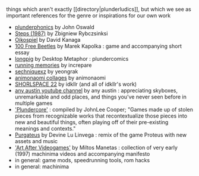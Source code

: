 things which aren't exactly [[directory|plunderludics]], but which we see as important references for the genre or inspirations for our own work

- [plunderphonics](http://plunderphonics.com/) by John Oswald
- [Steps (1987)](https://www.youtube.com/watch?v=0YpM0x61DGo) by Zbigniew Rybczsinksi
- [Oikospiel](http://www.oikospiel.com/) by David Kanaga
- [100 Free Beetles](https://www.glorioustrainwrecks.com/node/10585) by Marek Kapolka : game and accompanying short essay
- [longpig](https://desktop-metaphor.itch.io/longpig) by Desktop Metaphor : plundercomics
- [running memories](https://www.increpare.com/2017/08/running_memories/) by increpare
- [sechniquexz](https://www.youtube.com/watch?v=S85S5q-MpXA) by yeongrak
- [animonaomi collages](https://www.instagram.com/animonaomi/) by animonaomi
- [SHORLSPACE 22](https://idkllr.itch.io/shorlspace22) by idkllr (and all of idkllr's work)
- [any austin youtube channel](https://www.youtube.com/watch?v=OV_ZN-8uy4w) by any austin : appreciating skyboxes, unremarkable and odd places, and things you've never seen before in multiple games
- ['Plundercore'](https://itch.io/c/2861178/plundercore) : compiled by JohnLee Cooper; "Games made up of stolen pieces from recognizable works that recontextualize those pieces into new and beautiful things, often playing off of their pre-existing meanings and contexts."
- [Purgateus](https://wiki.xxiivv.com/site/purgateus.html) by Devine Lu Linvega : remix of the game Proteus with new assets and music
- ['Art After Videogames'](http://timeline.manetas.com/works/videos/aftervideogames/) by Miltos Manetas : collection of very early (1997) machinima videos and accompanying manifesto
- in general: game mods, speedrunning tools, rom hacks
- in general: machinima